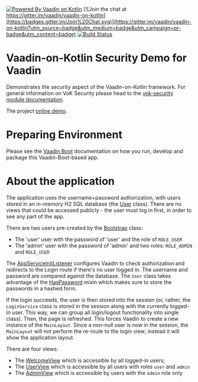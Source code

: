 [![Powered By Vaadin on Kotlin](http://vaadinonkotlin.eu/iconography/vok_badge.svg)](http://vaadinonkotlin.eu)
[![Join the chat at https://gitter.im/vaadin/vaadin-on-kotlin](https://badges.gitter.im/Join%20Chat.svg)](https://gitter.im/vaadin/vaadin-on-kotlin?utm_source=badge&utm_medium=badge&utm_campaign=pr-badge&utm_content=badge)
[![Build Status](https://github.com/mvysny/vok-security-demo/actions/workflows/gradle.yml/badge.svg)](https://github.com/mvysny/vok-security-demo/actions/workflows/gradle.yml)

# Vaadin-on-Kotlin Security Demo for Vaadin

Demonstrates the security aspect of the Vaadin-on-Kotlin framework. For general information on
VoK Security please head to the [vok-security module documentation](https://github.com/mvysny/vaadin-on-kotlin/blob/master/vok-security/README.md).

The project [online demo](https://v-herd.eu/vok-security-demo).

# Preparing Environment

Please see the [Vaadin Boot](https://github.com/mvysny/vaadin-boot#preparing-environment) documentation
on how you run, develop and package this Vaadin-Boot-based app.

# About the application

The application uses the username+password authorization, with users stored in an in-memory H2 SQL database
(the [User](src/main/kotlin/com/vaadin/securitydemo/security/User.kt) class). There are no
views that could be accessed publicly - the user must log in first, in order to see any part of the app.

There are two users pre-created by the [Bootstrap](src/main/kotlin/com/vaadin/securitydemo/Bootstrap.kt) class:

* The 'user' user with the password of 'user' and the role of `ROLE_USER`
* The 'admin' user with the password of 'admin' and two roles: `ROLE_ADMIN` and `ROLE_USER`

The [AppServiceInitListener](src/main/kotlin/com/vaadin/securitydemo/AppServiceInitListener.kt) configures
Vaadin to check authorization and redirects to the Login route if there's no user logged in.
The username and password are compared against the database. The `User` class takes advantage
of the [HasPassword](https://github.com/mvysny/vaadin-on-kotlin/blob/master/vok-security/src/main/kotlin/com/github/vok/security/simple/HasPassword.kt)
mixin which makes sure to store the passwords in a hashed form.

If the login succeeds, the user is then stored into the session (or, rather, the `LoginService` class
is stored in the session along with the currently logged-in user. This way, we can group all
login/logout functionality into single class). Then, the page is refreshed. This forces Vaadin
to create a new instance of the `MainLayout`. Since a non-null user is now in the session, the `MainLayout`
will not perform the re-route to the login view; instead it will show the application layout.

There are four views:

* The [WelcomeView](src/main/kotlin/com/vaadin/securitydemo/welcome/WelcomeView.kt) which is accessible by all logged-in users;
* The [UserView](src/main/kotlin/com/vaadin/securitydemo/user/UserView.kt) which is accessible by all users with roles `user` and `admin`
* The [AdminView](src/main/kotlin/com/vaadin/securitydemo/admin/AdminView.kt) which is accessible by users with the `admin` role only
